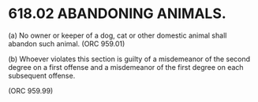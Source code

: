 618.02 ABANDONING ANIMALS.
==========================

​(a) No owner or keeper of a dog, cat or other domestic animal shall
abandon such animal. (ORC 959.01)

​(b) Whoever violates this section is guilty of a misdemeanor of the
second degree on a first offense and a misdemeanor of the first degree
on each subsequent offense.

(ORC 959.99)
